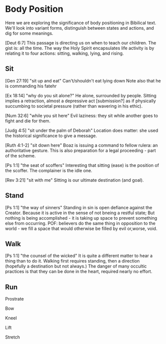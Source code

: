 # Body Position

Here we are exploring the significance of body positioning in Bibilical text.
We'll look into variant forms, distinguish between states and actions, and dig for some meanings.


[Deut 6:7]
This passage is directing us on when to teach our children.
The gist is: all the time.
The way the Holy Spirit encapsulates life activity is by relating it to four actions: sitting, walking, lying, and rising.


## Sit

[Gen 27:19] "sit up and eat"
Can't/shouldn't eat lying down
Note also that he is commanding his fatehr

[Ex 18:14] "why do you sit alone?"
He alone, surrounded by people.
Sitting implies a retraction, almost a depressive act [submission?] as if physically succumbing to societal pressure (rather than wavering in his ethic).

[Num 32:6] "while you sit here"
Evil laziness: they sit while another goes to fight and die for them.

[Judg 4:5] "sit under the palm of Deborah"
Location does matter: she used the historical significance to give a message.

[Ruth 4:1-2] "sit down here"
Boaz is issuing a command to fellow rulera: an authoritative gesture.
This is also preparation for a legal proceeding - part of the scheme.

[Ps 1:1] "the seat of scoffers"
Interesting that sitting (ease) is the position of the scoffer.
The complainer is the idle one.

[Rev 3:21] "sit with me"
Sitting is our ultimate destination (and goal).


## Stand

[Ps 1:1] "the way of sinners"
Standing in sin is open defiance against the Creator.
Because it is active in the sense of not bneing a restful state;
But nothing is being accomplished - it is taking up space to prevent something else from occurring.
POF: believers do the same thing in opposition to the world - we fill a space that would otherwise be filled by evil or,worse, void.


## Walk

[Ps 1:1] "the counsel of the wicked"
It is quite a different matter to hear a thing than to do it.
Walking first requires standing, then a direction (hopefully a destination but not always.)
The danger of many occultic practices is that they can be done in the heart, required nearly no effort.


## Run

Prostrate

Bow

Kneel

Lift

Stretch
